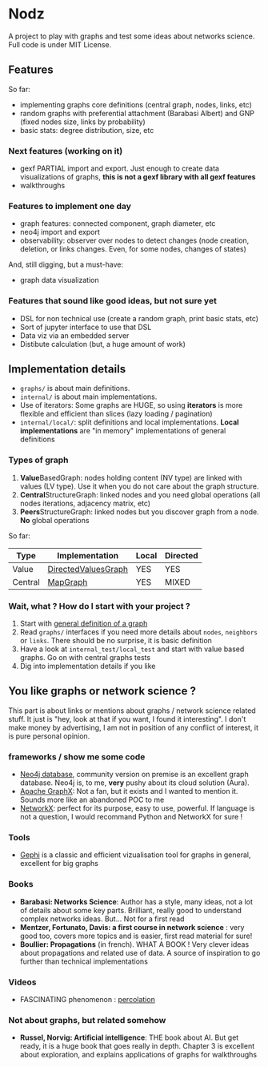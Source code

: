 # Nodz

A project to play with graphs and test some ideas about networks science. 
Full code is under MIT License. 

## Features

So far:
* implementing graphs core definitions (central graph, nodes, links, etc)
* random graphs with preferential attachment (Barabasi Albert) and GNP (fixed nodes size, links by probability)
* basic stats: degree distribution, size, etc

### Next features (working on it)

* gexf PARTIAL import and export. Just enough to create data visualizations of graphs, **this is not a gexf library with all gexf features**
* walkthroughs

### Features to implement one day

* graph features: connected component, graph diameter, etc
* neo4j import and export
* observability: observer over nodes to detect changes (node creation, deletion, or links changes. Even, for some nodes, changes of states)

And, still digging, but a must-have:
* graph data visualization 

### Features that sound like good ideas, but not sure yet

* DSL for non technical use (create a random graph, print basic stats, etc)
* Sort of jupyter interface to use that DSL
* Data viz via an embedded server
* Distibute calculation (but, a huge amount of work)


## Implementation details 

* `graphs/` is about main definitions.  
* `internal/` is about main implementations. 
* Use of iterators: Some graphs are HUGE, so  using **iterators** is more flexible and efficient than slices (lazy loading / pagination)
* `internal/local/`: split definitions and local implementations. **Local implementations** are "in memory" implementations of general definitions 

### Types of graph

1. **Value**BasedGraph: nodes holding content (NV type) are linked with values (LV type). Use it when you do not care about the graph structure. 
2. **Central**StructureGraph: linked nodes and you need global operations (all nodes iterations, adjacency matrix, etc)
3. **Peers**StructureGraph: linked nodes but you discover graph from a node. **No** global operations

So far: 

| Type | Implementation | Local | Directed |
|------|----------------|-------|-----------|
| Value | [DirectedValuesGraph](https://github.com/zefrenchwan/nodz/blob/main/internal/local/directed_value_graphs.go) | YES | YES |
| Central | [MapGraph](https://github.com/zefrenchwan/nodz/blob/main/internal/local/map_graphs.go) | YES | MIXED |

### Wait, what ? How do I start with your project ? 

1. Start with [general definition of a graph](https://github.com/zefrenchwan/nodz/blob/main/graphs/structures.go) 
2. Read `graphs/` interfaces if you need more details about `nodes`, `neighbors` or `links`. There should be no surprise, it is basic definition 
3. Have a look at `internal_test/local_test` and start with value based graphs. Go on with central graphs tests
4. Dig into implementation details if you like

## You like graphs or network science ? 

This part is about links or mentions about graphs / network science related stuff. 
It just is "hey, look at that if you want, I found it interesting". 
I don't make money by advertising, I am not in position of any conflict of interest, it is pure personal opinion. 

### frameworks / show me some code

* [Neo4j database](https://neo4j.com/), community version on premise is an excellent graph database. Neo4j is, to me, **very** pushy about its cloud solution (Aura). 
* [Apache GraphX](https://spark.apache.org/graphx/): Not a fan, but it exists and I wanted to mention it. Sounds more like an abandoned POC to me
* [NetworkX](https://networkx.org/): perfect for its purpose, easy to use, powerful. If language is not a question, I would recommand Python and NetworkX for sure ! 

### Tools 

* [Gephi](https://gephi.org/) is a classic and efficient vizualisation tool for graphs in general, excellent for big graphs

### Books 

* **Barabasi: Networks Science**: Author has a style, many ideas, not a lot of details about some key parts. Brilliant, really good to understand complex networks ideas. But... Not for a first read 
* **Mentzer, Fortunato, Davis: a first course in network science** : very good too, covers more topics and is easier, first read material for sure! 
* **Boullier: Propagations** (in french). WHAT A BOOK ! Very clever ideas about propagations and related use of data. A source of inspiration to go further than technical implementations

### Videos

* FASCINATING phenomenon : [percolation](https://www.youtube.com/watch?v=a-767WnbaCQ)

### Not about graphs, but related somehow

* **Russel, Norvig: Artificial intelligence**: THE book about AI. But get ready, it is a huge book that goes really in depth. Chapter 3 is excellent about exploration, and explains applications of graphs for walkthroughs
